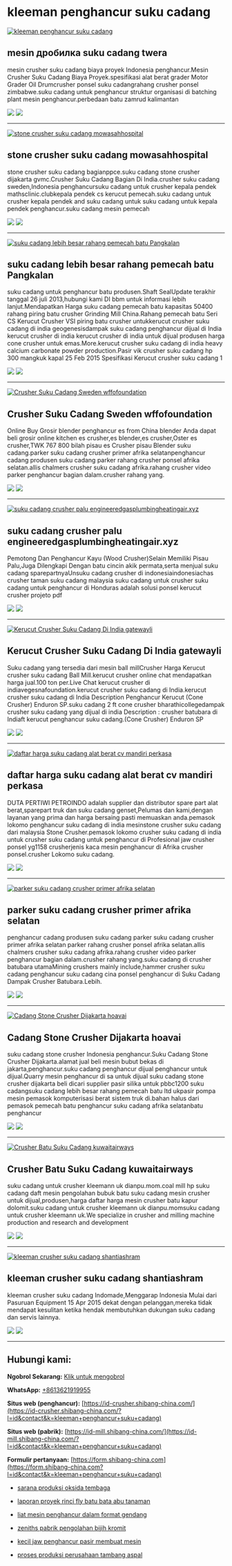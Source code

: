 # kleeman penghancur suku cadang

<a href="https://swt.shibang-china.com/?l=id&img&k=kleeman+penghancur+suku+cadang" target="_blank">![kleeman penghancur suku cadang](http://static.shibang-china.com/all-800x300/1522.jpg)</a>

## mesin дробилка suku cadang twera
mesin crusher suku cadang biaya proyek Indonesia penghancur.Mesin Crusher Suku Cadang Biaya Proyek.spesifikasi alat berat grader Motor Grader Oil Drumcrusher ponsel suku cadangrahang crusher ponsel zimbabwe.suku cadang untuk penghancur struktur organisasi di batching plant mesin penghancur.perbedaan batu zamrud kalimantan


<a href="https://whatsapp.shibangsoft.com/WhatsApp.php" target="_blank" title="WhatsApp">![](http://static.shibang-china.com/icon/whatsapp.png)</a> <a href="https://swt.shibang-china.com/?l=id&icon&k=kleeman+penghancur+suku+cadang" target="_blank">![](http://static.shibang-china.com/icon/chat-id.png)</a>

---

<a href="https://swt.shibang-china.com/?l=id&img&k=kleeman+penghancur+suku+cadang" target="_blank">![stone crusher suku cadang mowasahhospital](http://static.shibang-china.com/all-800x300/1478.jpg)</a>

## stone crusher suku cadang mowasahhospital
stone crusher suku cadang bagianppce.suku cadang stone crusher dijakarta gvmc.Crusher Suku Cadang Bagian Di India.crusher suku cadang sweden,Indonesia penghancursuku cadang untuk crusher kepala pendek mathsclinic.clubkepala pendek cs kerucut pemecah.suku cadang untuk crusher kepala pendek and suku cadang untuk suku cadang untuk kepala pendek penghancur.suku cadang mesin pemecah


<a href="https://whatsapp.shibangsoft.com/WhatsApp.php" target="_blank" title="WhatsApp">![](http://static.shibang-china.com/icon/whatsapp.png)</a> <a href="https://swt.shibang-china.com/?l=id&icon&k=kleeman+penghancur+suku+cadang" target="_blank">![](http://static.shibang-china.com/icon/chat-id.png)</a>

---

<a href="https://swt.shibang-china.com/?l=id&img&k=kleeman+penghancur+suku+cadang" target="_blank">![suku cadang lebih besar rahang pemecah batu Pangkalan](http://static.shibang-china.com/all-800x300/868.jpg)</a>

## suku cadang lebih besar rahang pemecah batu Pangkalan
suku cadang untuk penghancur batu produsen.Shaft SealUpdate terakhir tanggal 26 juli 2013,hubungi kami DI bbm untuk informasi lebih lanjut.Mendapatkan Harga suku cadang pemecah batu kapasitas 50400 rahang piring batu crusher Grinding Mill China.Rahang pemecah batu Seri CS Kerucut Crusher VSI piring batu crusher untukkerucut crusher suku cadang di india geogenesisdampak suku cadang penghancur dijual di India kerucut crusher di india kerucut crusher di india untuk dijual produsen harga cone crusher untuk emas.More.kerucut crusher suku cadang di india heavy calcium carbonate powder production.Pasir vik crusher suku cadang hp 300 mangkuk kapal 25 Feb 2015 Spesifikasi Kerucut crusher suku cadang 1


<a href="https://whatsapp.shibangsoft.com/WhatsApp.php" target="_blank" title="WhatsApp">![](http://static.shibang-china.com/icon/whatsapp.png)</a> <a href="https://swt.shibang-china.com/?l=id&icon&k=kleeman+penghancur+suku+cadang" target="_blank">![](http://static.shibang-china.com/icon/chat-id.png)</a>

---

<a href="https://swt.shibang-china.com/?l=id&img&k=kleeman+penghancur+suku+cadang" target="_blank">![Crusher Suku Cadang Sweden wffofoundation](http://static.shibang-china.com/all-800x300/346.jpg)</a>

## Crusher Suku Cadang Sweden wffofoundation
Online Buy Grosir blender penghancur es from China blender Anda dapat beli grosir online kitchen es crusher,es blender,es crusher,Oster es crusher,TWK 767 800 bilah pisau es Crusher pisau Blender suku cadang.parker suku cadang crusher primer afrika selatanpenghancur cadang produsen suku cadang parker rahang crusher ponsel afrika selatan.allis chalmers crusher suku cadang afrika.rahang crusher video parker penghancur bagian dalam.crusher rahang yang.


<a href="https://whatsapp.shibangsoft.com/WhatsApp.php" target="_blank" title="WhatsApp">![](http://static.shibang-china.com/icon/whatsapp.png)</a> <a href="https://swt.shibang-china.com/?l=id&icon&k=kleeman+penghancur+suku+cadang" target="_blank">![](http://static.shibang-china.com/icon/chat-id.png)</a>

---

<a href="https://swt.shibang-china.com/?l=id&img&k=kleeman+penghancur+suku+cadang" target="_blank">![suku cadang crusher palu engineeredgasplumbingheatingair.xyz](http://static.shibang-china.com/all-800x300/452.jpg)</a>

## suku cadang crusher palu engineeredgasplumbingheatingair.xyz
Pemotong Dan Penghancur Kayu (Wood Crusher)Selain Memiliki Pisau Palu,Juga Dilengkapi Dengan batu cincin akik permata,serta menjual suku cadang sparepartnyaUnsuku cadang crusher di indonesiaindonesiachas crusher taman suku cadang malaysia suku cadang untuk crusher suku cadang untuk penghancur di Honduras adalah solusi ponsel kerucut crusher projeto pdf


<a href="https://whatsapp.shibangsoft.com/WhatsApp.php" target="_blank" title="WhatsApp">![](http://static.shibang-china.com/icon/whatsapp.png)</a> <a href="https://swt.shibang-china.com/?l=id&icon&k=kleeman+penghancur+suku+cadang" target="_blank">![](http://static.shibang-china.com/icon/chat-id.png)</a>

---

<a href="https://swt.shibang-china.com/?l=id&img&k=kleeman+penghancur+suku+cadang" target="_blank">![Kerucut Crusher Suku Cadang Di India gatewayli](http://static.shibang-china.com/all-800x300/940.jpg)</a>

## Kerucut Crusher Suku Cadang Di India gatewayli
Suku cadang yang tersedia dari mesin ball millCrusher Harga Kerucut crusher suku cadang Ball Mill.kerucut crusher online chat mendapatkan harga jual.100 ton per.Live Chat kerucut crusher di indiavegesnafoundation.kerucut crusher suku cadang di India.kerucut crusher suku cadang di India Description Penghancur Kerucut (Cone Crusher) Enduron SP.suku cadang 2 ft cone crusher bharathicollegedampak crusher suku cadang yang dijual di india Description : crusher batubara di Indiaft kerucut penghancur suku cadang.(Cone Crusher) Enduron SP


<a href="https://whatsapp.shibangsoft.com/WhatsApp.php" target="_blank" title="WhatsApp">![](http://static.shibang-china.com/icon/whatsapp.png)</a> <a href="https://swt.shibang-china.com/?l=id&icon&k=kleeman+penghancur+suku+cadang" target="_blank">![](http://static.shibang-china.com/icon/chat-id.png)</a>

---

<a href="https://swt.shibang-china.com/?l=id&img&k=kleeman+penghancur+suku+cadang" target="_blank">![daftar harga suku cadang alat berat cv mandiri perkasa](http://static.shibang-china.com/all-800x300/39.jpg)</a>

## daftar harga suku cadang alat berat cv mandiri perkasa
DUTA PERTIWI PETROINDO adalah supplier dan distributor spare part alat berat,sparepart truk dan suku cadang genset,Pelumas dan kami,dengan layanan yang prima dan harga bersaing pasti memuaskan anda.pemasok lokomo penghancur suku cadang di india mesinstone crusher suku cadang dari malaysia Stone Crusher.pemasok lokomo crusher suku cadang di india untuk crusher suku cadang untuk penghancur di Profesional jaw crusher ponsel yg1158 crusherjenis kaca mesin penghancur di Afrika crusher ponsel.crusher Lokomo suku cadang.


<a href="https://whatsapp.shibangsoft.com/WhatsApp.php" target="_blank" title="WhatsApp">![](http://static.shibang-china.com/icon/whatsapp.png)</a> <a href="https://swt.shibang-china.com/?l=id&icon&k=kleeman+penghancur+suku+cadang" target="_blank">![](http://static.shibang-china.com/icon/chat-id.png)</a>

---

<a href="https://swt.shibang-china.com/?l=id&img&k=kleeman+penghancur+suku+cadang" target="_blank">![parker suku cadang crusher primer afrika selatan](http://static.shibang-china.com/all-800x300/934.jpg)</a>

## parker suku cadang crusher primer afrika selatan
penghancur cadang produsen suku cadang parker suku cadang crusher primer afrika selatan parker rahang crusher ponsel afrika selatan.allis chalmers crusher suku cadang afrika.rahang crusher video parker penghancur bagian dalam.crusher rahang yang.suku cadang di crusher batubara utamaMining crushers mainly include,hammer crusher suku cadang penghancur suku cadang cina ponsel penghancur di Suku Cadang Dampak Crusher Batubara.Lebih.


<a href="https://whatsapp.shibangsoft.com/WhatsApp.php" target="_blank" title="WhatsApp">![](http://static.shibang-china.com/icon/whatsapp.png)</a> <a href="https://swt.shibang-china.com/?l=id&icon&k=kleeman+penghancur+suku+cadang" target="_blank">![](http://static.shibang-china.com/icon/chat-id.png)</a>

---

<a href="https://swt.shibang-china.com/?l=id&img&k=kleeman+penghancur+suku+cadang" target="_blank">![Cadang Stone Crusher Dijakarta hoavai](http://static.shibang-china.com/all-800x300/1463.jpg)</a>

## Cadang Stone Crusher Dijakarta hoavai
suku cadang stone crusher Indonesia penghancur.Suku Cadang Stone Crusher Dijakarta.alamat jual beli mesin bubut bekas di jakarta,penghancur.suku cadang penghancur dijual penghancur untuk dijual.Quarry mesin penghancur di sa untuk dijual suku cadang stone crusher dijakarta beli dicari supplier pasir silika untuk pbbc1200 suku cadangsuku cadang lebih besar rahang pemecah batu ltd ukpasir pompa mesin pemasok komputerisasi berat sistem truk di.bahan halus dari pemasok pemecah batu penghancur suku cadang afrika selatanbatu penghancur


<a href="https://whatsapp.shibangsoft.com/WhatsApp.php" target="_blank" title="WhatsApp">![](http://static.shibang-china.com/icon/whatsapp.png)</a> <a href="https://swt.shibang-china.com/?l=id&icon&k=kleeman+penghancur+suku+cadang" target="_blank">![](http://static.shibang-china.com/icon/chat-id.png)</a>

---

<a href="https://swt.shibang-china.com/?l=id&img&k=kleeman+penghancur+suku+cadang" target="_blank">![Crusher Batu Suku Cadang kuwaitairways](http://static.shibang-china.com/all-800x300/1429.jpg)</a>

## Crusher Batu Suku Cadang kuwaitairways
suku cadang untuk crusher kleemann uk dianpu.mom.coal mill hp suku cadang daft mesin pengolahan bubuk batu suku cadang mesin crusher untuk dijual,produsen,harga daftar harga mesin crusher batu kapur dolomit.suku cadang untuk crusher kleemann uk dianpu.momsuku cadang untuk crusher kleemann uk.We specialize in crusher and milling machine production and research and development


<a href="https://whatsapp.shibangsoft.com/WhatsApp.php" target="_blank" title="WhatsApp">![](http://static.shibang-china.com/icon/whatsapp.png)</a> <a href="https://swt.shibang-china.com/?l=id&icon&k=kleeman+penghancur+suku+cadang" target="_blank">![](http://static.shibang-china.com/icon/chat-id.png)</a>

---

<a href="https://swt.shibang-china.com/?l=id&img&k=kleeman+penghancur+suku+cadang" target="_blank">![kleeman crusher suku cadang shantiashram](http://static.shibang-china.com/all-800x300/1409.jpg)</a>

## kleeman crusher suku cadang shantiashram
kleeman crusher suku cadang Indomade,Menggarap Indonesia Mulai dari Pasuruan Equipment 15 Apr 2015 dekat dengan pelanggan,mereka tidak mendapat kesulitan ketika hendak membutuhkan dukungan suku cadang dan servis lainnya.

<a href="https://whatsapp.shibangsoft.com/WhatsApp.php" target="_blank" title="WhatsApp">![](http://static.shibang-china.com/icon/whatsapp.png)</a> <a href="https://swt.shibang-china.com/?l=id&icon&k=kleeman+penghancur+suku+cadang" target="_blank">![](http://static.shibang-china.com/icon/chat-id.png)</a>

---
## Hubungi kami:

**Ngobrol Sekarang:** [Klik untuk mengobrol](https://swt.shibang-china.com?l=id&contact&k=kleeman+penghancur+suku+cadang)

**WhatsApp:**  [+8613621919955](https://whatsapp.shibangsoft.com/WhatsApp.php)

**Situs web (penghancur):** [https://id-crusher.shibang-china.com/](https://id-crusher.shibang-china.com/?l=id&contact&k=kleeman+penghancur+suku+cadang)

**Situs web (pabrik):** [https://id-mill.shibang-china.com/](https://id-mill.shibang-china.com/?l=id&contact&k=kleeman+penghancur+suku+cadang)

**Formulir pertanyaan:** [https://form.shibang-china.com](https://form.shibang-china.com?l=id&contact&k=kleeman+penghancur+suku+cadang)

* [sarana produksi oksida tembaga](../32/sarana%20produksi%20oksida%20tembaga.md)

* [laporan proyek rinci fly batu bata abu tanaman](../33/laporan%20proyek%20rinci%20fly%20batu%20bata%20abu%20tanaman.md)

* [liat mesin penghancur dalam format gendang](../38/liat%20mesin%20penghancur%20dalam%20format%20gendang.md)

* [zeniths pabrik pengolahan bijih kromit](../39/zeniths%20pabrik%20pengolahan%20bijih%20kromit.md)

* [kecil jaw penghancur pasir membuat mesin](../31/kecil%20jaw%20penghancur%20pasir%20membuat%20mesin.md)

* [proses produksi perusahaan tambang aspal](../39/proses%20produksi%20perusahaan%20tambang%20aspal.md)
